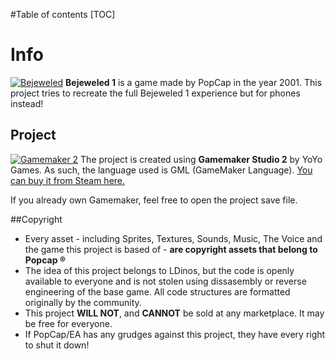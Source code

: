 #Table of contents
[TOC]

# Info
[![Bejeweled](https://steamcdn-a.akamaihd.net/steam/apps/3350/header.jpg?t=1584805229 "Bejeweled")](https://steamcdn-a.akamaihd.net/steam/apps/3350/header.jpg?t=1584805229 "Bejeweled")
**Bejeweled 1** is a game made by PopCap in the year 2001. This project tries to recreate the full Bejeweled 1 experience but for phones instead!

## Project
[![Gamemaker 2](https://www.brokenjoysticks.net/wp-content/uploads/2017/03/GDC_Game_Maker1.png "Gamemaker 2")](https://www.brokenjoysticks.net/wp-content/uploads/2017/03/GDC_Game_Maker1.png "Gamemaker 2")
The project is created using **Gamemaker Studio 2** by YoYo Games. As such, the language used is GML (GameMaker Language). 
[You can buy it from Steam here.](https://store.steampowered.com/app/585410/GameMaker_Studio_2_Desktop/ "You can buy it from Steam here.")

If you already own Gamemaker, feel free to open the project save file.

##Copyright
- Every asset - including Sprites, Textures, Sounds, Music, The Voice and the game this project is based of - **are copyright assets that belong to Popcap &reg;**
- The idea of this project belongs to LDinos, but the code is openly available to everyone and is not stolen using dissasembly or reverse engineering of the base game. All code structures are formatted originally by the community.
- This project **WILL NOT**, and **CANNOT** be sold at any marketplace. It may be free for everyone.
- If PopCap/EA has any grudges against this project, they have every right to shut it down!


